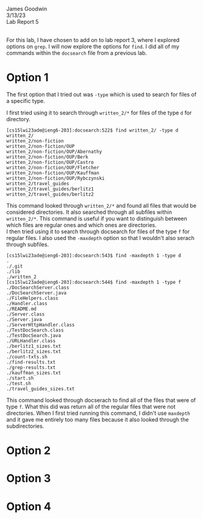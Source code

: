James Goodwin <br>
3/13/23 <br>
Lab Report 5 <br><br>

For this lab, I have chosen to add on to lab report 3, where I explored options on `grep`. I will now explore the options for `find`. I did all of my commands within
the `docsearch` file from a previous lab. 

# Option 1
The first option that I tried out was `-type` which is used to search for files of a specific type. <br>

I first tried using it to search through `written_2/*` for files of the type `d` for directory. 
```
[cs15lwi23ade@ieng6-203]:docsearch:522$ find written_2/ -type d
written_2/
written_2/non-fiction
written_2/non-fiction/OUP
written_2/non-fiction/OUP/Abernathy
written_2/non-fiction/OUP/Berk
written_2/non-fiction/OUP/Castro
written_2/non-fiction/OUP/Fletcher
written_2/non-fiction/OUP/Kauffman
written_2/non-fiction/OUP/Rybczynski
written_2/travel_guides
written_2/travel_guides/berlitz1
written_2/travel_guides/berlitz2
```
This command looked through `written_2/*` and found all files that would be considered directories. It also searched through all subfiles within `written_2/*`. This
command is useful if you want to distinguish between which files are regular ones and which ones are directories. 
<br>
I then tried using it to search through docsearch for files of the type `f` for regular files. I also used the `-maxdepth` option so that I wouldn't also serach through
subfiles. 
```
[cs15lwi23ade@ieng6-203]:docsearch:543$ find -maxdepth 1 -type d
.
./.git
./lib
./written_2
[cs15lwi23ade@ieng6-203]:docsearch:544$ find -maxdepth 1 -type f
./DocSearchServer.class
./DocSearchServer.java
./FileHelpers.class
./Handler.class
./README.md
./Server.class
./Server.java
./ServerHttpHandler.class
./TestDocSearch.class
./TestDocSearch.java
./URLHandler.class
./berlitz1_sizes.txt
./berlitz2_sizes.txt
./count-txts.sh
./find-results.txt
./grep-results.txt
./kauffman_sizes.txt
./start.sh
./test.sh
./travel_guides_sizes.txt
```
This command looked through docserach to find all of the files that were of type `f`. What this did was return all of the regular files that were not directories. 
When I first tried running this command, I didn't use `maxdepth` and it gave me entirely too many files because it also looked through the subdirectories. 

# Option 2

# Option 3

# Option 4
